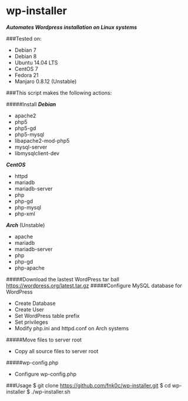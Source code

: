 # wp-installer
***Automates Wordpress installation on Linux systems***

###Tested on:
* Debian 7
* Debian 8
* Ubuntu 14.04 LTS
* CentOS 7
* Fedora 21
* Manjaro 0.8.12 (Unstable)

###This script makes the following actions:

#####Install
***Debian***
* apache2
* php5
* php5-gd
* php5-mysql
* libapache2-mod-php5 
* mysql-server
* libmysqlclient-dev

***CentOS***
* httpd
* mariadb
* mariadb-server
* php
* php-gd
* php-mysql
* php-xml

***Arch*** (Unstable)
* apache
* mariadb
* mariadb-server
* php
* php-gd
* php-apache

#####Download the lastest WordPress tar ball
https://wordpress.org/latest.tar.gz
#####Configure MySQL database for WordPress
* Create Database
* Create User
* Set WordPress table prefix
* Set privileges
* Modify php.ini and httpd.conf on Arch systems

#####Move files to server root
* Copy all source files to server root

#####wp-config.php
* Configure wp-config.php

###Usage
    $ git clone https://github.com/fnk0c/wp-installer.git
    $ cd wp-installer
    $ ./wp-installer.sh
